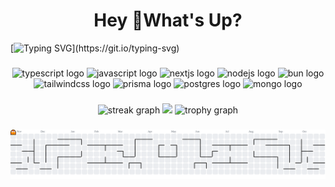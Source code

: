 <h1 align='center'>Hey 👋What's Up?</h1>

[![Typing SVG](https://readme-typing-svg.herokuapp.com?color=ba60ff&lines=Full-stack+Developer.)](https://git.io/typing-svg)

###

<div align='center'>
  <img src='https://skillicons.dev/icons?i=ts' height='60' alt='typescript logo' title='TypeScript'  />
  <img src='https://skillicons.dev/icons?i=js' height='60' alt='javascript logo' title='JavaScript'  />
  <img src='https://skillicons.dev/icons?i=nextjs' height='60' alt='nextjs logo' title='Next.js'  />
  <img src='https://skillicons.dev/icons?i=nodejs' height='60' alt='nodejs logo' title='Node.js'  />
  <img src='https://skillicons.dev/icons?i=bun' height='60' alt='bun logo' title='Bun'  />
  <img src='https://skillicons.dev/icons?i=tailwind' height='60' alt='tailwindcss logo' title='Tailwind CSS'  />
  <img src='https://skillicons.dev/icons?i=prisma' height='60' alt='prisma logo' title='Prisma'  />
  <img src='https://skillicons.dev/icons?i=postgres' height='60' alt='postgres logo' title='PostgreSQL'  />
  <img src='https://skillicons.dev/icons?i=mongo' height='60' alt='mongo logo' title='MongoDB'  />
</div>


###

<div align='center'>
  <img src='https://streak-stats.demolab.com?user=levisantosp&locale=en&mode=daily&theme=tokyonight&hide_border=false&border_radius=5&order=3' height='180em' alt='streak graph'  />
  <img height='180em' src='https://github-readme-stats.vercel.app/api/top-langs/?username=levisantosp&layout=compact&langs_count=10&theme=tokyonight' />
  <img src='https://github-profile-trophy.vercel.app?username=levisantosp&theme=tokyonight&column=-1&row=1&margin-w=8&margin-h=8&no-bg=false&no-frame=false&order=4' height='180em' alt='trophy graph'  />
</div>
<div align='center'>
  <a href='https://github.com/levisantosp'>
  </a>
</div>

###

<picture>
  <source media='(prefers-color-scheme: dark)' srcset='https://raw.githubusercontent.com/levisantosp/levisantosp/output/pacman-contribution-graph-dark.svg'>
  <source media='(prefers-color-scheme: light)' srcset='https://raw.githubusercontent.com/levisantosp/levisantosp/output/pacman-contribution-graph.svg'>
  <img alt='pacman contribution graph' src='https://raw.githubusercontent.com/levisantosp/levisantosp/output/pacman-contribution-graph.svg'>
</picture>

<!-- ![Snake animation](https://github.com/levisantosp/levisantosp/blob/output/github-contribution-grid-snake.svg) -->

###
